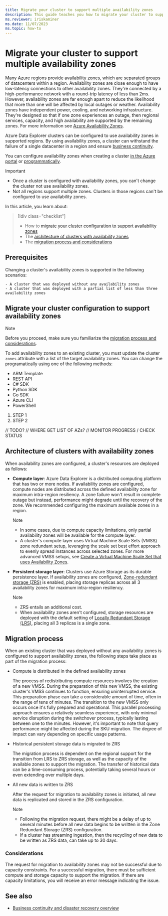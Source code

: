 ```yaml
---
title: Migrate your cluster to support multiple availability zones
description: This guide teaches you how to migrate your cluster to support multiple availability zones.
ms.reviewer: iriskaminer
ms.date: 11/07/2023
ms.topic: how-to
---
```

# Migrate your cluster to support multiple availability zones

Many Azure regions provide availability zones, which are separated groups of datacenters within a region. Availability zones are close enough to have low-latency connections to other availability zones. They're connected by a high-performance network with a round-trip latency of less than 2ms. However, availability zones are far enough apart to reduce the likelihood that more than one will be affected by local outages or weather. Availability zones have independent power, cooling, and networking infrastructure. They're designed so that if one zone experiences an outage, then regional services, capacity, and high availability are supported by the remaining zones. For more information see [Azure Availability Zones](/azure/availability-zones/az-overview).

Azure Data Explorer clusters can be configured to use availability zones in supported regions. By using availability zones, a cluster can withstand the failure of a single datacenter in a region and ensure [business continuity](business-continuity-overview.md).

You can configure availability zones when creating a cluster [in the Azure portal](create-cluster-and-database.md#create-a-cluster) or [programmatically](create-cluster-database.md).

> [!IMPORTANT]
>
> - Once a cluster is configured with availability zones, you can't change the cluster not use availability zones.
> - Not all regions support multiple zones. Clusters in those regions can't be configured to use availability zones.

In this article, you learn about:

> [!div class="checklist"]
>
> - How to [migrate your cluster configuration to support availability zones](#migrate-your-cluster-configuration-to-support-availability-zones)
> - The [architecture of clusters with availability zones](#architecture-of-clusters-with-availability-zones)
> - The [migration process and considerations](#migration-process)

## Prerequisites

Changing a cluster's availability zones is supported in the following scenarios:

    - A cluster that was deployed without any availability zones
    - A cluster that was deployed with a partial list of less than three availability zones

## Migrate your cluster configuration to support availability zones

> [!NOTE]
> Before you proceed, make sure you familiarize the [migration process and considerations](#migration-process).

To add availability zones to an existing cluster, you must update the cluster `zones` attribute with a list of the target availability zones. You can change the programatically using one of the following methods:

- ARM Template
- REST API
- C# SDK
- Python SDK
- Go SDK
- Azure CLI
- PowerShell

1. STEP 1
1. STEP 2

// TODO?
// WHERE GET LIST OF AZs?
// MONITOR PROGRESS / CHECK STATUS

## Architecture of clusters with availability zones

When availability zones are configured, a cluster's resources are deployed as follows:

- **Compute layer**: Azure Data Explorer is a distributed computing platform that has two or more nodes. If availability zones are configured, compute nodes are distributed across the defined availability zone for maximum intra-region resiliency. A zone failure won't result in complete outage but instead, performance might degrade until the recovery of the zone. We recommended configuring the maximum available zones in a region.

    > [!NOTE]
    >
    > - In some cases, due to compute capacity limitations, only partial availability zones will be available for the compute layer.
    > - A cluster's compute layer uses Virtual Machine Scale Sets (VMSS) zone redundant setup, leveraging the scale set best effort approach to evenly spread instances across selected zones. For more advanced VMSS setups, see [Create a Virtual Machine Scale Set that uses Availability Zones](/azure/virtual-machine-scale-sets/virtual-machine-scale-sets-use-availability-zones).

- **Persistent storage layer**: Clusters use Azure Storage as its durable persistence layer. If availability zones are configured, [Zone-redundant storage (ZRS)](/azure/storage/common/storage-redundancy#zone-redundant-storage) is enabled, placing storage replicas across all 3 availability zones for maximum intra-region resiliency.

    > [!NOTE]
    >
    > - ZRS entails an additional cost.
    > - When availability zones aren't configured, storage resources are deployed with the default setting of [Locally Redundant Storage (LRS)](/azure/storage/common/storage-redundancy#locally-redundant-storage), placing all 3 replicas is a single zone.

## Migration process

When an existing cluster that was deployed without any availability zones is configured to support availability zones, the following steps take place as part of the migration process:

- Compute is distributed in the defined availability zones

    The process of redistributing compute resources involves the creation of a new VMSS. During the preparation of this new VMSS, the existing cluster's VMSS continues to function, ensuring uninterrupted service. This preparation phase can take a considerable amount of time, often in the range of tens of minutes. The transition to the new VMSS only occurs once it's fully prepared and operational. This parallel processing approach ensures a relatively seamless experience, with only minimal service disruption during the switchover process, typically lasting between one to the minutes. However, it's important to note that query performance might be affected during the SKU migration. The degree of impact can vary depending on specific usage patterns.

- Historical persistent storage data is migrated to ZRS

    The migration process is dependent on the regional support for the transition from LRS to ZRS storage, as well as the capacity of the available zones to support the migration. The transfer of historical data can be a time-consuming process, potentially taking several hours or even extending over multiple days.

- All new data is written to ZRS

    After the request for migration to availability zones is initiated, all new data is replicated and stored in the ZRS configuration.

    > [!NOTE]
    >
    > - Following the migration request, there might be a delay of up to several minutes before all new data begins to be written in the Zone Redundant Storage (ZRS) configuration.
    > - If a cluster has streaming ingestion, then the recycling of new data to be written as ZRS data, can take up to 30 days.

### Considerations

The request for migration to availability zones may not be successful due to capacity constraints. For a successful migration, there must be sufficient compute and storage capacity to support the migration. If there are capacity limitations, you will receive an error message indicating the issue.

## See also

- [Business continuity and disaster recovery overview](business-continuity-overview.md)